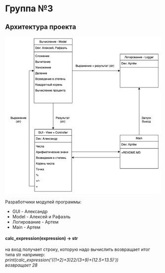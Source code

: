 # Группа №3
## Архитектура проекта

![Архитектура проекта](ar_project.png)

Разработчики модулей программы:
* GUI - Александр
* Model - Алексей и Рафаэль
* Логирование - Артем
* Main - Артем
 
#### calc_expression(expression) -> str
на вход получает строку, которую надо вычислить
возвращает итог типа str
например:  
_print(calc_expression('((1+2)+3)*2*2/(3+9)+(12.5+13.5)'))_  
_возвращает 28_
